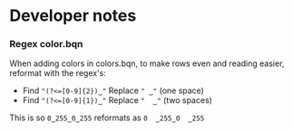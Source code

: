 # Developer notes

### Regex color.bqn
When adding colors in colors.bqn, to make rows even and reading easier, reformat with the regex's:
- Find `"(?<=[0-9]{2})‿"` Replace `" ‿"` (one space)
- Find `"(?<=[0-9]{1})‿"` Replace `"  ‿"` (two spaces)

This is so `0‿255‿0‿255` reformats as `0  ‿255‿0  ‿255` 